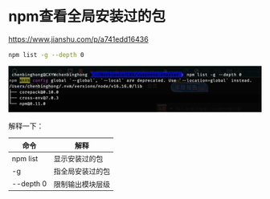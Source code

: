 # npm查看全局安装过的包

https://www.jianshu.com/p/a741edd16436

```sh
npm list -g --depth 0
```

![image-20230110121736052](./assets/image-20230110121736052.png)

解释一下：

| 命令      | 解释             |
| --------- | ---------------- |
| npm list  | 显示安装过的包   |
| -g        | 指全局安装过的包 |
| --depth 0 | 限制输出模块层级 |